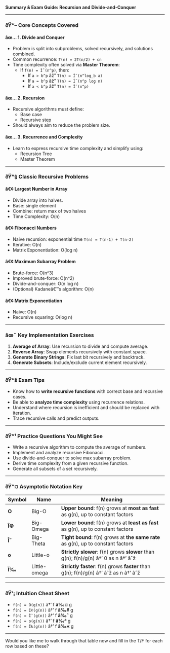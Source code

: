 **Summary & Exam Guide: Recursion and Divide-and-Conquer**

---

### ðŸ“– **Core Concepts Covered**

#### âœ… 1. Divide and Conquer
- Problem is split into subproblems, solved recursively, and solutions combined.
- Common recurrence: `T(n) = 2T(n/2) + cn`
- Time complexity often solved via **Master Theorem**:
    - If `f(n) = Î˜(n^p)`, then:
        - If `a > b^p` âž” `T(n) = Î˜(n^log_b a)`
        - If `a = b^p` âž” `T(n) = Î˜(n^p log n)`
        - If `a < b^p` âž” `T(n) = Î˜(n^p)`

#### âœ… 2. Recursion
- Recursive algorithms must define:
    - Base case
    - Recursive step
- Should always aim to reduce the problem size.

#### âœ… 3. Recurrence and Complexity
- Learn to express recursive time complexity and simplify using:
    - Recursion Tree
    - Master Theorem

---

### ðŸ”§ **Classic Recursive Problems**

#### â€¢ Largest Number in Array
- Divide array into halves.
- Base: single element
- Combine: return max of two halves
- Time Complexity: O(n)

#### â€¢ Fibonacci Numbers
- Naive recursion: exponential time `T(n) = T(n-1) + T(n-2)`
- Iterative: O(n)
- Matrix Exponentiation: O(log n)

#### â€¢ Maximum Subarray Problem
- Brute-force: O(n^3)
- Improved brute-force: O(n^2)
- Divide-and-conquer: O(n log n)
- (Optional) Kadaneâ€™s algorithm: O(n)

#### â€¢ Matrix Exponentiation
- Naive: O(n)
- Recursive squaring: O(log n)

---

### âœ¨ **Key Implementation Exercises**

1. **Average of Array**: Use recursion to divide and compute average.
2. **Reverse Array**: Swap elements recursively with constant space.
3. **Generate Binary Strings**: Fix last bit recursively and backtrack.
4. **Generate Subsets**: Include/exclude current element recursively.

---

### ðŸ“š **Exam Tips**

- Know how to **write recursive functions** with correct base and recursive cases.
- Be able to **analyze time complexity** using recurrence relations.
- Understand where recursion is inefficient and should be replaced with iteration.
- Trace recursive calls and predict outputs.

---

### ðŸ”¹ **Practice Questions You Might See**
- Write a recursive algorithm to compute the average of numbers.
- Implement and analyze recursive Fibonacci.
- Use divide-and-conquer to solve max subarray problem.
- Derive time complexity from a given recursive function.
- Generate all subsets of a set recursively.


---

### ðŸ”¤ **Asymptotic Notation Key**

| Symbol | Name           | Meaning                                                                                  |
|--------|----------------|------------------------------------------------------------------------------------------|
| **O**  | Big-O          | **Upper bound**: f(n) grows at **most as fast** as g(n), up to constant factors          |
| **Î©**  | Big-Omega      | **Lower bound**: f(n) grows at **least as fast** as g(n), up to constant factors         |
| **Î˜**  | Big-Theta      | **Tight bound**: f(n) grows at **the same rate** as g(n), up to constant factors         |
| **o**  | Little-o       | **Strictly slower**: f(n) grows **slower** than g(n); f(n)/g(n) â†’ 0 as n â†’ âˆž             |
| **Ï‰**  | Little-omega   | **Strictly faster**: f(n) grows **faster** than g(n); f(n)/g(n) â†’ âˆž as n â†’ âˆž             |

---

### ðŸ’¡ Intuition Cheat Sheet

- `f(n) = O(g(n))` â†’ f **â‰¤** g
- `f(n) = Î©(g(n))` â†’ f **â‰¥** g
- `f(n) = Î˜(g(n))` â†’ f **â‰ˆ** g
- `f(n) = o(g(n))` â†’ f **â‰ª** g
- `f(n) = Ï‰(g(n))` â†’ f **â‰«** g

---

Would you like me to walk through that table now and fill in the T/F for each row based on these?



